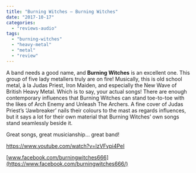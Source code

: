 ```yaml
---
title: "Burning Witches – Burning Witches"
date: "2017-10-17"
categories: 
  - "reviews-audio"
tags: 
  - "burning-witches"
  - "heavy-metal"
  - "metal"
  - "review"
---
```


A band needs a good name, and **Burning Witches** is an excellent one. This group of five lady metallers truly are on fire! Musically, this is old school metal, à la Judas Priest, Iron Maiden, and especially the New Wave of British Heavy Metal. Which is to say, your actual songs! There are enough contemporary influences that Burning Witches can stand toe-to-toe with the likes of Arch Enemy and Unleash The Archers. A fine cover of Judas Priest’s ‘Jawbreaker’ nails their colours to the mast as regards influences, but it says a lot for their own material that Burning Witches’ own songs stand seamlessly beside it.

Great songs, great musicianship… great band!

https://www.youtube.com/watch?v=lzVFvpi4PeI

[www.facebook.com/burningwitches666](https://www.facebook.com/burningwitches666/)
